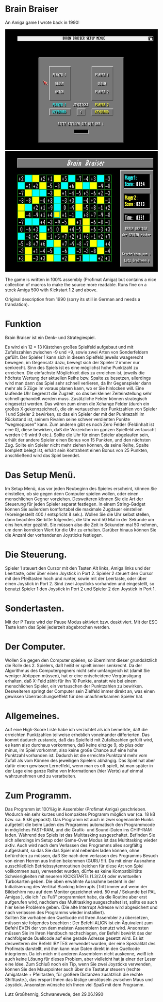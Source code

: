 # Brain Braiser

An Amiga game I wrote back in 1990!

![Menu](https://github.com/LutzGrosshennig/amiga-brain-braiser/blob/master/Images/Menu.jpg)
![Game](https://github.com/LutzGrosshennig/amiga-brain-braiser/blob/master/Images/Game.jpg)

The game is written in 100% assembly (Profimat Amiga) but contains a nice collection of macros to make the source more readable.
Runs fine on a stock Amiga 500 with Kickstart 1.2 and above.

Original description from 1990 (sorry its still in German and needs a translation).

# Funktion

Brain Braiser ist ein Denk- und Strategiespiel.

Es wird ein 12 * 13 Kästchen großes Spielfeld aufgebaut und mit Zufallszahlen
zwischen -9 und +9, sowie zwei Arten von Sonderfeldern gefüllt. Der Spieler 1
kann sich in diesen Spielfeld jeweils waagerecht bewegen, im Gegensatz dazu,
bewegt sich der Spieler 2 immer nur senkrecht.
Sinn des Spiels ist es eine möglichst hohe Punktzahl zu erreichen.
Die einfachste Möglichkeit dies zu erreichen ist, jeweils die höchste Wertung
der aktuellen Reihe bzw. Spalte zu besetzen, allerdings wird man dann das Spiel
sehr schnell verlieren, da Ihr Gegenspieler dann mehr als 5 Züge im voraus
planen kann, wo er Sie hinlocken will. Eine laufende Uhr begrenzt die Zugzeit,
so das bei kleiner Zeiteinstellung sehr schnell gehandelt werden muss.
Zusätzliche Felder können strategisch eingesetzt werden. Das wären zum einen die
Xchange Felder (durch ein großes X gekennzeichnet), die ein vertauschen der
Punktzahlen von Spieler 1 und Spieler 2 bewirken, so das ein Spieler der mit der
Punktezahl im Rückstand ist, seinem Rivalen seine schwer verdienten Punkte
"wegmoppsen" kann.
Zum anderen gibt es noch Zero Felder (Feldinhalt ist eine 0), diese bewirken,
daß die Vorzeichen im ganzen Spielfeld vertauscht werden (-9 wird 9 etc.).
Sollte die Uhr für einen Spieler abgelaufen sein, erhält der andere Spieler
einen Bonus von 15 Punkten, und den nächsten Zug. Sollte ein Spieler nicht
mehr ziehen können, da seine Reihe, Spalte komplett belegt ist, erhält sein
Kontrahent einen Bonus von 25 Punkten, anschließend wird das Spiel beendet.

# Das Setup Menü.

Im Setup Menü, das vor jeden Neubeginn des Spieles erscheint, können Sie
einstellen, ob sie gegen denn Computer spielen wollen, oder einen menschlichen
Gegner vorziehen. Desweiteren können Sie die Art der Steuerung für jeden Spieler
separat festlegen. In einem String-Gadget können Sie außerdem komfortabel
die maximale Zugdauer einstellen (Voreingestellt 400 / entspricht 8 sek.).
Wollen Sie die Uhr selbst stellen, dann beachten Sie bitte folgendes, die Uhr
wird 50 Mal in der Sekunde um eins herunter gezählt. Sie müssen also die Zeit
in Sekunden mal 50 nehmen, um denn korrekten Wert für die Uhr zu erhalten.
Darüber hinaus können Sie die Anzahl der vorhandenen Joysticks festlegen.

# Die Steuerung.

Spieler 1 steuert den Cursor mit den Tasten Alt links, Amiga links und der
Leertaste, oder über einen Joystick in Port 2.
Spieler 2 steuert den Cursor mit den Pfeiltasten hoch und runter, sowie mit
der Leertaste, oder über einen Joystick in Port 2. Sind zwei Joysticks
vorhanden und eingestellt, so benutzt Spieler 1 den Joystick in Port 2 und
Spieler 2 den Joystick in Port 1.

# Sondertasten.

Mit der P Taste wird der Pause Modus aktiviert bzw. deaktiviert. Mit der
ESC Taste kann das Spiel jederzeit abgebrochen werden.

# Der Computer.

Wollen Sie gegen den Computer spielen, so übernimmt dieser grundsätzlich die
Rolle des 2. Spielers, daß heißt er spielt immer senkrecht. Da der Algorithmus
des Computergegners nicht sehr umfangreich ist (damit Sie weniger Abtippen
müssen), hat er eine entscheidene Vergünstigung erhalten, daß X-Feld zählt für
ihn 10 Punkte, anstatt wie bei einem menschlichen Spieler, ein vertauschen der
Punktzahlen zu bewirken.
Desweiteren springt der Computer sein Zielfeld immer direkt an, was einen
gewissen Überraschungseffekt für den unaufmerksamen Spieler hat.

# Allgemeines.

Auf eine High-Score Liste habe ich verzichtet als ich bemerkte, daß die 
erreichten Punktzahlen teilweise erheblich voneinander differierten. Das 
kommt dadurch zustande, daß das Spielfeld mit Zufallszahlen gefüllt wird,
es kann also durchaus vorkommen, daß keine einzige 9, ob plus oder minus,
im Spiel vorkommt, also keine große Chance auf eine hohe Punktzahl vorhanden
ist. Dadurch ist die erreichte Punktzahl mehr vom Zufall als vom Können des
jeweiligen Spielers abhängig.
Das Spiel hat aber dafür einen gewissen Lerneffekt, wenn man es oft spielt,
ist man später in der Lage eine ganze Reihe von Informationen (hier Werte)
auf einmal wahrzunehmen und zu verarbeiten.

# Zum Programm. 

Das Programm ist 100%ig in Assembler (Profimat Amiga) geschrieben. Wodurch
ein sehr kurzes und kompaktes Programm möglich war (ca. 18 kB bzw. ca. 8 kB
gepackt). Das Programm ist auch in zwei sogenannte Hunks aufgeteilt die
beim Laden des Programms automatisch den Programmcode in mögliches
FAST-RAM, und die Grafik- und Sound-Daten ins CHIP-RAM laden.
Während des Spiels ist das Multitasking ausgeschaltet. Befinden Sie sich
allerdings im Setup oder Game-Over Modus ist das Multitasking wieder aktiv.
Auch wird nach dem Verlassen des Programms alles sorgfältig aufgeräumt, so das
Sie das Spiel mal nebenbei laden können, ohne befürchten zu müssen, daß Sie
nach dem verlassen des Programms Besuch von einen Herren aus Indien bekommen
(GURU !!!).
Da mit einer Ausnahme ausschließlich Betriebssytemroutinen (reichen für diese
Art von Spiel vollkommen aus), verwendet wurden, dürfte es keine 
Kompatibilitäts Schwierigkeiten mit neueren KICKSTARTs (1.3/2.0) oder
eventuellen Turbokarten geben. Die oben erwähnte Ausnahme besteht in der 
Initialisierung des Vertikal Blanking Interrupts (Tritt immer auf wenn der
Bildschirm neu auf dem Monitor gezeichnet wird. 50 mal / Sekunde bei PAL
Amigas ), die ich "zu Fuß" programmiert habe, da die Routine aber erst 
aufgerufen wird, nachdem das Multitasking ausgeschaltet ist, sollte es auch hier
keine Probleme geben. (Die alte Interrupt Adresse wird abgesichert und nach
verlassen des Programms wieder installiert).  
Sollten Sie vorhaben den Quellcode mit Ihren Assembler zu übersetzen, müssen 
sie folgendes beachten : Der Befehl ALIGN ist ein Äquivalent zum Befehl EVEN
der von dem meisten Assemblern benutzt wird. Ansonsten müssen Sie im Ihren
Handbuch nachschlagen, der Befehl bewirkt das der nachfolgende Quellcode
auf eine gerade Adresse gesetzt wird. Es ist desweiteren der Befehl IBYTES
verwendet wurden, der eine Spezialität des Profimats darstellt, mit ihm kann
man Daten direkt in den Quellcode integrieren. Da ich mich mit anderen
Assemblern nicht auskenne, weiß ich auch keine Lösung für dieses Problem,
aber vielleicht hat ja einer der Leser eine Idee.
Zum Schluß noch ein Tip, wenn Sie zwei Joysticks verwenden, können Sie den 
Mauspointer auch über die Tastatur steuern (rechte Amigataste + Pfeiltasten,
für größere Distanzen zusätzlich die rechte Shifttaste.), das
erspart Ihnen das lästige umstöpseln zwischen Maus und Joystick.
Ansonsten wünsche ich Ihnen viel Spaß mit dem Programm.

Lutz Großhennig, Schwanewede, den 29.06.1990
